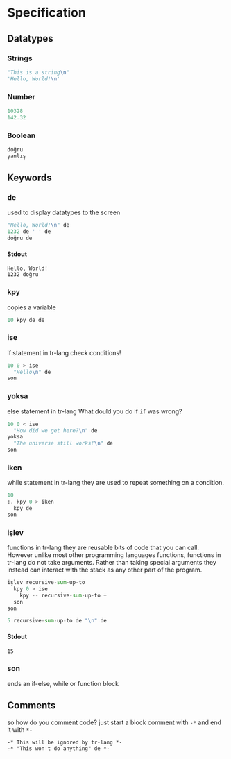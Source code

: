 # Specification

## Datatypes

### Strings

```py
"This is a string\n"
'Hello, World!\n'
```

### Number

```py
10328
142.32
```

### Boolean

```py
doğru
yanlış
```
## Keywords

### de
used to display datatypes to the screen
```py
"Hello, World!\n" de
1232 de ' ' de
doğru de
```
#### Stdout
```stdout
Hello, World!
1232 doğru
```

### kpy
copies a variable
```py
10 kpy de de
```

### ise
if statement in tr-lang
check conditions!
```py
10 0 > ise
  "Hello\n" de
son
```

### yoksa
else statement in tr-lang
What dould you do if `if` was wrong?
```py
10 0 < ise
  "How did we get here?\n" de
yoksa
  "The universe still works!\n" de
son
```

### iken
while statement in tr-lang
they are used to repeat something on a condition.
```py
10
:. kpy 0 > iken
  kpy de
son
```

### işlev
functions in tr-lang
they are reusable bits of code that you can call.
However unlike most other programming languages functions, functions in tr-lang do not take arguments.
Rather than taking special arguments they instead can interact with the stack as any other part of the program.
```py
işlev recursive-sum-up-to
  kpy 0 > ise
    kpy -- recursive-sum-up-to +
  son
son

5 recursive-sum-up-to de "\n" de
```

#### Stdout
```
15
```

### son
ends an if-else, while or function block

## Comments
so how do you comment code? just start a block comment with `-*` and end it with `*-`
```
-* This will be ignored by tr-lang *-
-* "This won't do anything" de *-
```
